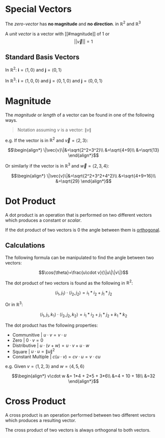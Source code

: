 # Special Vectors

The *zero-vector* has **no magnitude** and **no direction**. in $\mathbb{R}^2$ and $\mathbb{R}^3$

A *unit vector* is a vector with [[#magnitude]] of 1 or $$||\vec{v}||=1$$

## Standard Basis Vectors

In $\mathbb{R}^2$:  $\textbf{i}=\langle1,0\rangle$ and $\textbf{j}=\langle0,1\rangle$

In $\mathbb{R}^3$:  $\textbf{i}=\langle1,0,0\rangle$ and $\textbf{j}=\langle0,1,0\rangle$ and $\textbf{j}=\langle0,0,1\rangle$

# Magnitude


The *magnitude* or  *length* of a vector can be found in one of the following ways.
> Notation assuming $v$ is a vector: $\|v\|$

e.g. If the vector is in $\mathbb{R}^2$ and $\vec{v}=\langle2,3\rangle$:

$$\begin{align*}
\|\vec{v}\|&=\sqrt{2^2+3^2}\\
&=\sqrt{4+9}\\
&=\sqrt{13}
\end{align*}$$

Or similarly if the vector is in  $\mathbb{R}^3$ and $\vec{w}=\langle2,3,4\rangle$:

$$\begin{align*}
\|\vec{v}\|&=\sqrt{2^2+3^2+4^2}\\
&=\sqrt{4+9+16}\\
&=\sqrt{29}
\end{align*}$$

# Dot Product

A dot product is an operation that is performed on two different vectors which produces a constant or *scalar*.

If the dot product of two vectors is $0$ the angle between them is [orthogonal](https://en.wikipedia.org/wiki/Orthogonality).

## Calculations

The following formula can be manipulated to find the angle between two vectors:

$$\cos{\theta}=\frac{u\cdot v}{\|u\|\|v\|}$$

The dot product of two vectors is found as the following in $\mathbb{R}^2$: 

$$\langle i_{1}, j_{1}\rangle \cdot \langle i_{2}, j_{2}\rangle=
i_{1}*i_{2} + j_{1}*j_{2}$$

Or in $\mathbb{R}^3$: 

$$\langle i_{1}, j_{1}, k_{1}\rangle \cdot \langle i_{2}, j_{2}, k_{2}\rangle=
i_{1}*i_{2} + j_{1}*j_{2} + k_{1}*k_{2}$$

The dot product has the following properties:
- Communitive | $u\cdot v = v\cdot u$
- Zero | $0\cdot v = 0$
- Distributive | $u\cdot (v + w) = u\cdot v + u\cdot w$
- Square | $u\cdot u = \|u\|^2$
- Constant Multiple | $c(u\cdot v) = cv\cdot u = v\cdot cu$

e.g. Given $v=\langle 1,2,3\rangle$ and $w=\langle 4,5,6\rangle$ 

$$\begin{align*}
v\cdot w &= 1*4  + 2*5 + 3*6\\
&=4 + 10 + 18\\
&=32
\end{align*}$$

# Cross Product

A cross product is an operation performed between two different vectors which produces a resulting vector.

The cross product of two vectors is always orthogonal to both vectors. 